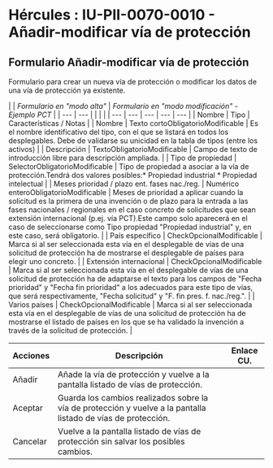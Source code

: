 # Hércules : IU\-PII\-0070\-0010 \- Añadir\-modificar vía de protección



## Formulario Añadir\-modificar vía de protección

Formulario para crear un nueva vía de protección o modificar los datos de una vía de protección ya existente.



| | *Formulario en "modo alta"* | *Formulario en "modo modificación" \- Ejemplo PCT* | | --- | --- | | | |
| --- | --- | --- | --- | --- |
| Nombre | Tipo | Características / Notas |
| Nombre | Texto cortoObligatorioModificable | Es el nombre identificativo del tipo, con el que se listará en todos los desplegables. Debe de validarse su unicidad en la tabla de tipos (entre los activos) |
| Descripción | TextoObligatorioModificable | Campo de texto de introducción libre para descripción ampliada. |
| Tipo de propiedad | SelectorObligatorioModificable | Tipo de propiedad a asociar a la vía de protección.Tendrá dos valores posibles:* Propiedad industrial * Propiedad intelectual |
| Meses prioridad / plazo ent. fases nac./reg. | Numérico enteroObligatorioModificable | Meses de prioridad a aplicar cuando la solicitud es la primera de una invención o de plazo para la entrada a las fases nacionales / regionales en el caso concreto de solicitudes que sean extensión internacional (p.ej. vía PCT).Este campo solo aparecerá en el caso de seleccionarse como Tipo propiedad "Propiedad industrial" y, en este caso, será obligatorio. |
| País específico | CheckOpcionalModificable | Marca si al ser seleccionada esta vía en el desplegable de vías de una solicitud de protección ha de mostrarse el desplegable de países para elegir uno concreto. |
| Extensión internacional | CheckOpcionalModificable | Marca si al ser seleccionada esta vía en el desplegable de vías de una solicitud de protección ha de adaptarse el texto para los campos de "Fecha prioridad" y "Fecha fin prioridad" a los adecuados para este tipo de vías, que será respectivamente, "Fecha solicitud" y "F. fin pres. f. nac./reg.". |
| Varios países | CheckOpcionalModificable | Marca si al ser seleccionada esta vía en el desplegable de vías de una solicitud de protección ha de mostrarse el listado de países en los que se ha validado la invención a través de la solicitud de protección. |



| Acciones | Descripción | Enlace CU. |
| --- | --- | --- |
| Añadir | Añade la vía de protección y vuelve a la pantalla listado de vías de protección. |  |
| Aceptar | Guarda los cambios realizados sobre la vía de protección y vuelve a la pantalla listado de vías de protección. |  |
| Cancelar | Vuelve a la pantalla listado de vías de protección sin salvar los posibles cambios. |  |

  


  





